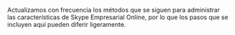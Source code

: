 Actualizamos con frecuencia los métodos que se siguen para administrar las características de Skype Empresarial Online, por lo que los pasos que se incluyen aquí pueden diferir ligeramente.
